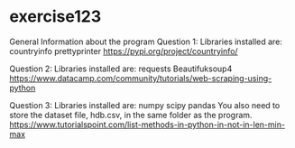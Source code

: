 # exercise123

General Information about the program
Question 1:
Libraries installed are:
countryinfo
prettyprinter
https://pypi.org/project/countryinfo/

Question 2:
Libraries installed are:
requests
Beautifuksoup4
https://www.datacamp.com/community/tutorials/web-scraping-using-python

Question 3:
Libraries installed are:
numpy
scipy
pandas
You also need to store the dataset file, hdb.csv, in the same folder as the program.
https://www.tutorialspoint.com/list-methods-in-python-in-not-in-len-min-max

